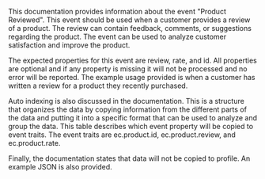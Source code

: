 This documentation provides information about the event "Product Reviewed". This event should be used when a customer provides a review of a product. The review can contain feedback, comments, or suggestions regarding the product. The event can be used to analyze customer satisfaction and improve the product. 

The expected properties for this event are review, rate, and id. All properties are optional and if any property is missing it will not be processed and no error will be reported. The example usage provided is when a customer has written a review for a product they recently purchased. 

Auto indexing is also discussed in the documentation. This is a structure that organizes the data by copying information from the different parts of the data and putting it into a specific format that can be used to analyze and group the data. This table describes which event property will be copied to event traits. The event traits are ec.product.id, ec.product.review, and ec.product.rate. 

Finally, the documentation states that data will not be copied to profile. An example JSON is also provided.

